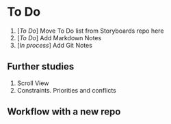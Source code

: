 # To Do

1. [*To Do*] Move To Do list from Storyboards repo here
2. [*To Do*] Add Markdown Notes
3. [*In process*] Add Git Notes

## Further studies

1. Scroll View
2. Constraints. Priorities and conflicts


## Workflow with a new repo